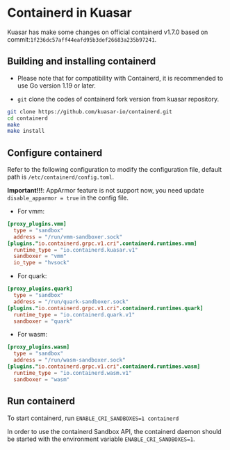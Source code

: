 # Containerd in Kuasar

Kuasar has make some changes on official containerd v1.7.0 based on commit:`1f236dc57aff44eafd95b3def26683a235b97241`.

## Building and installing containerd

- Please note that for compatibility with Containerd, it is recommended to use Go version 1.19 or later.

- `git` clone the codes of containerd fork version from kuasar repository.

```bash
git clone https://github.com/kuasar-io/containerd.git
cd containerd
make
make install
```

## Configure containerd

Refer to the following configuration to modify the configuration file, default path is `/etc/containerd/config.toml`.

**Important!!!**: AppArmor feature is not support now, you need update `disable_apparmor = true` in the config file.

+ For vmm:

```toml
[proxy_plugins.vmm]
  type = "sandbox"
  address = "/run/vmm-sandboxer.sock"
[plugins."io.containerd.grpc.v1.cri".containerd.runtimes.vmm]
  runtime_type = "io.containerd.kuasar.v1"
  sandboxer = "vmm"
  io_type = "hvsock"
```

+ For quark:

```toml
[proxy_plugins.quark]
  type = "sandbox"
  address = "/run/quark-sandboxer.sock"
[plugins."io.containerd.grpc.v1.cri".containerd.runtimes.quark]
  runtime_type = "io.containerd.quark.v1"
  sandboxer = "quark"
```

+ For wasm:

```toml
[proxy_plugins.wasm]
  type = "sandbox"
  address = "/run/wasm-sandboxer.sock"
[plugins."io.containerd.grpc.v1.cri".containerd.runtimes.wasm]
  runtime_type = "io.containerd.wasm.v1"
  sandboxer = "wasm"
```

## Run containerd

To start containerd, run `ENABLE_CRI_SANDBOXES=1 containerd`

In order to use the containerd Sandbox API, the containerd daemon should be started with the environment variable `ENABLE_CRI_SANDBOXES=1`.